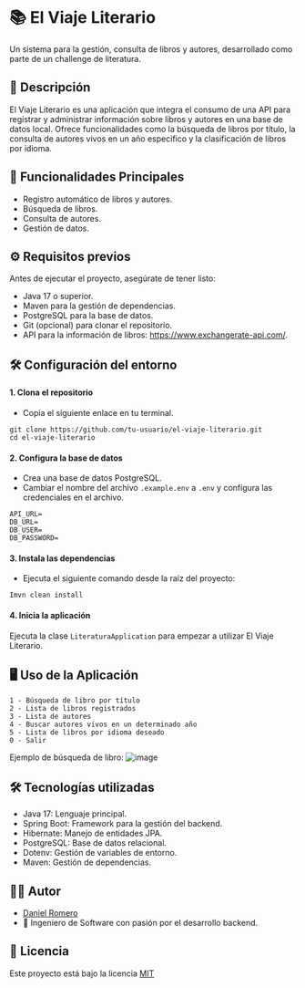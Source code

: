 
# 📚 El Viaje Literario 

Un sistema para la gestión, consulta de libros y autores, desarrollado como parte de un challenge de literatura. 

## 📖 Descripción

El Viaje Literario es una aplicación que integra el consumo de una API para registrar y administrar información sobre libros y autores en una base de datos local. Ofrece funcionalidades como la búsqueda de libros por título, la consulta de autores vivos en un año específico y la clasificación de libros por idioma.

## 🚀 Funcionalidades Principales

- Registro automático de libros y autores. 
- Búsqueda de libros. 
- Consulta de autores. 
- Gestión de datos.

## ⚙️ Requisitos previos

Antes de ejecutar el proyecto, asegúrate de tener listo:

- Java 17 o superior.
- Maven para la gestión de dependencias.
- PostgreSQL para la base de datos.
- Git (opcional) para clonar el repositorio.
- API para la información de libros: https://www.exchangerate-api.com/.

## 🛠️ Configuración del entorno

#### 1. Clona el repositorio

- Copia el siguiente enlace en tu terminal.
```
git clone https://github.com/tu-usuario/el-viaje-literario.git
cd el-viaje-literario
```
#### 2. Configura la base de datos

- Crea una base de datos PostgreSQL.
- Cambiar el nombre del archivo ```.example.env``` a ```.env``` y configura las credenciales en el archivo.
```
API_URL=
DB_URL=
DB_USER=
DB_PASSWORD=
```
#### 3. Instala las dependencias

-  Ejecuta el siguiente comando desde la raíz del proyecto:
```
Imvn clean install
```
#### 4. Inicia la aplicación
Ejecuta la clase ```LiteraturaApplication``` para empezar a utilizar El Viaje Literario.

## 🖥️ Uso de la Aplicación

```
1 - Búsqueda de libro por título
2 - Lista de libros registrados
3 - Lista de autores
4 - Buscar autores vivos en un determinado año
5 - Lista de libros por idioma deseado
0 - Salir
```
Ejemplo de búsqueda de libro:
![image](https://github.com/user-attachments/assets/e098b361-2367-4820-b896-8cb39579a4f7)


## 🛠️ Tecnologías utilizadas
- Java 17: Lenguaje principal.
- Spring Boot: Framework para la gestión del backend.
- Hibernate: Manejo de entidades JPA.
- PostgreSQL: Base de datos relacional.
- Dotenv: Gestión de variables de entorno.
- Maven: Gestión de dependencias.

## 👨‍💻 Autor

- [Daniel Romero](https://www.linkedin.com/in/dromerof/)
- 💼 Ingeniero de Software con pasión por el desarrollo backend.

## 📜 Licencia

Este proyecto está bajo la licencia [MIT](https://choosealicense.com/licenses/mit/)

